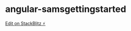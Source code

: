 # angular-samsgettingstarted

[Edit on StackBlitz ⚡️](https://stackblitz.com/edit/angular-samsgettingstarted)